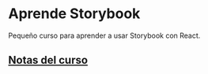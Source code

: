 # Aprende Storybook

Pequeño curso para aprender a usar Storybook con React.

## [Notas del curso](notas/1-Notas.md)